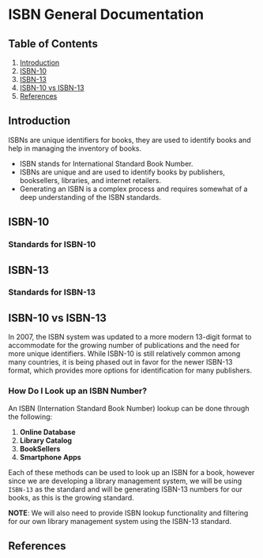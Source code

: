# ISBN General Documentation

## Table of Contents
1. [Introduction](#introduction)
2. [ISBN-10](#isbn-10)
3. [ISBN-13](#isbn-13)
4. [ISBN-10 vs ISBN-13](#isbn-10-vs-isbn-13)
5. [References](#references)

## Introduction

ISBNs are unique identifiers for books, they are used to identify books and help in 
managing the inventory of books. 
- ISBN stands for International Standard Book Number.
- ISBNs are unique and are used to identify books by publishers, booksellers, libraries, and internet retailers.
- Generating an ISBN is a complex process and requires somewhat of a deep understanding of the ISBN standards.

## ISBN-10

### Standards for ISBN-10

## ISBN-13

### Standards for ISBN-13



## ISBN-10 vs ISBN-13

In 2007, the ISBN system was updated to a more modern 13-digit format to accommodate 
for the growing number of publications and the need for more unique identifiers. While
ISBN-10 is still relatively common among many countries, it is being phased out in favor
for the newer ISBN-13 format, which provides more options for identification for
many publishers.


### How Do I Look up an ISBN Number?

An ISBN (Internation Standard Book Number) lookup can be done through the following:
1. **Online Database**
2. **Library Catalog**
3. **BookSellers**
4. **Smartphone Apps**

Each of these methods can be used to look up an ISBN for a book, however since we
are developing a library management system, we will be using `ISBN-13` as the standard
and will be generating ISBN-13 numbers for our books, as this is the growing standard.

**NOTE**: We will also need to provide ISBN lookup functionality and filtering for our
own library management system using the ISBN-13 standard.

## References